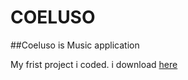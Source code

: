 # COELUSO

##Coeluso is Music application

My frist project i coded.
i download [here](https://symu.co/freebies/mobile-apps/coeluso-mobile-app-psd-3/)
